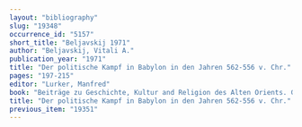 ```yaml
---
layout: "bibliography"
slug: "19348"
occurrence_id: "5157"
short_title: "Beljavskij 1971"
author: "Beljavskij, Vitali A."
publication_year: "1971"
title: "Der politische Kampf in Babylon in den Jahren 562-556 v. Chr."
pages: "197-215"
editor: "Lurker, Manfred"
book: "Beiträge zu Geschichte, Kultur and Religion des Alten Orients. Gs. Unger (Baden-Baden)"
title: "Der politische Kampf in Babylon in den Jahren 562-556 v. Chr."
previous_item: "19351"
---
```

